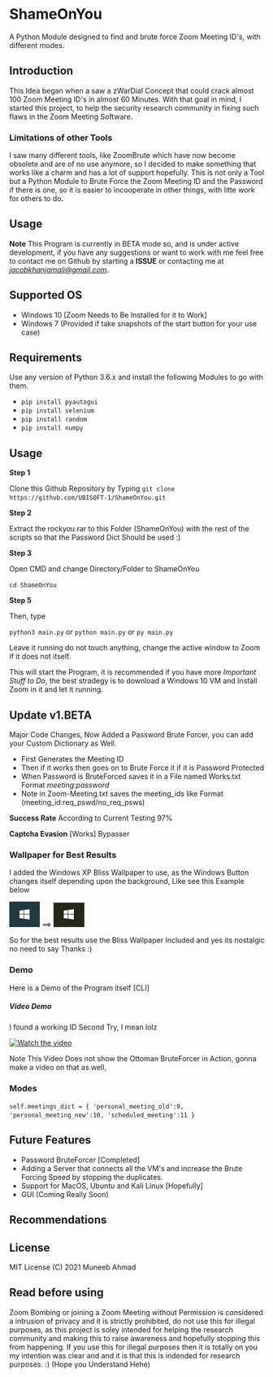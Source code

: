 # ShameOnYou
A Python Module designed to find and brute force Zoom Meeting ID's, with different modes.

## Introduction
 This Idea began when a saw a zWarDial Concept that could crack almost 100 Zoom Meeting ID's in almost 60 Minutes. With that goal in mind, I started this project, to help the security research community in fixing such flaws in the Zoom Meeting Software.

### Limitations of other Tools

I saw many different tools, like ZoomBrute which have now become obsolete and are of no use anymore, so I decided to make something that works like a charm and has a lot of support hopefully. This is not only a Tool but a Python Module to Brute Force the Zoom Meeting ID and the Password if there is one, so it is easier to incooperate in other things, with litte work for others to do.

## Usage

**Note**
This Program is currently in BETA mode so, and is under active development, if you have any suggestions or want to work with me feel free to contact me on Github by starting a **ISSUE** or contacting me at *jacobkhanjamali@gmail.com*. 

## Supported OS

- Windows 10 [Zoom Needs to Be Installed for it to Work]
- Windows 7 (Provided if take snapshots of the start button for your use case)

## Requirements

Use any version of Python 3.6.x and install the following Modules to go with them.

- `pip install pyautogui`
- `pip install selenium`
- `pip install random`
- `pip install numpy`

## Usage

**Step 1**

Clone this Github Repository by Typing
`git clone https://github.com/UBISOFT-1/ShameOnYou.git`

**Step 2**

Extract the rockyou.rar to this Folder (ShameOnYou) with the rest of the scripts so that the Password Dict Should be used :)

**Step 3**

Open CMD and change Directory/Folder to ShameOnYou

`cd ShameOnYou`

**Step 5**

Then, type

`python3 main.py` *or* `python main.py` *or* `py main.py`

Leave it running do not touch anything, change the active window to Zoom if it does not itself.

This will start the Program, it is recommended if you have more *Important Stuff to Do*, the best stradegy is to download a Windows 10 VM and Install Zoom in it and let it running. 

## Update v1.BETA

Major Code Changes, Now Added a Password Brute Forcer, you can add your Custom Dictionary as Well.
- First Generates the Meeting ID
- Then if it works then goes on to Brute Force it if it is Password Protected
- When Password is BruteForced saves it in a File named Works.txt Format *meeting:password*
- Note in Zoom-Meeting.txt saves the meeting_ids like Format (meeting_id:req_pswd/no_req_psws)

**Success Rate** According to Current Testing 97%

**Captcha Evasion** [Works] Bypasser


### Wallpaper for Best Results

I added the Windows XP Bliss Wallpaper to use, as the Windows Button changes itself depending upon the background, Like see this Example below

![Windows Button Without Bliss](Windows_Button.PNG) ==> ![Windows Button Without Bliss](Windows_Button_2.PNG)

So for the best results use the Bliss Wallpaper Included and yes its nostalgic no need to say Thanks :)

### Demo

Here is a Demo of the Program itself [CLI]

##### Video Demo

I found a working ID Second Try, I mean lolz

[![Watch the video](https://img.youtube.com/vi/rJTbF7gdH7g/maxresdefault.jpg)](https://youtu.be/rJTbF7gdH7g)

Note This Video Does not show the Ottoman BruteForcer in Action, gonna make a video on that as well,

### Modes
`
self.meetings_dict = {
            'personal_meeting_old':9,
            'personal_meeting_new':10,
            'scheduled_meeting':11
        }
`

## Future Features
- Password BruteForcer [Completed]
- Adding a Server that connects all the VM's and increase the Brute Forcing Speed by stopping the duplicates.
- Support for MacOS, Ubuntu and Kali Linux [Hopefully]
- GUI (Coming Really Soon)

## Recommendations




## License

MIT License (C) 2021 Muneeb Ahmad

## Read before using

Zoom Bombing or joining a Zoom Meeting without Permission is considered a intrusion of privacy and it is strictly prohibited, do not use this for illegal purposes,
as this project is soley intended for helping the research community and making this to raise awareness and hopefully stopping this from happening. If you use this for
illegal purposes then it is totally on you my intention was clear and and it is that this is indended for research purposes. :) (Hope you Understand Hehe)
